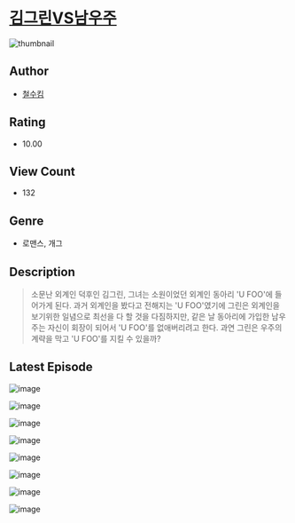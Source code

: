 # [김그린VS남우주](https://comic.naver.com/challenge/list?titleId=811237)
![thumbnail](https://image-comic.pstatic.net/user_contents_data/challenge_comic/2023/05/25/306846/upload_7365744067473793330_480x623.jpeg)

## Author
- [철수킴](https://comic.naver.com/artistTitle?id=306846)

## Rating
- 10.00

## View Count
- 132

## Genre
- 로맨스, 개그

## Description
> 소문난 외계인 덕후인 김그린, 그녀는 소원이었던 외계인 동아리 'U FOO'에 들어가게 된다. 과거 외계인을 봤다고 전해지는 'U FOO'였기에 그린은 외계인을 보기위한 일념으로 최선을 다 할 것을 다짐하지만, 같은 날 동아리에 가입한 남우주는 자신이 회장이 되어서 'U FOO'를 없애버리려고 한다. 과연 그린은 우주의 계략을 막고 'U FOO'를 지킬 수 있을까?


## Latest Episode
![image](https://image-comic.pstatic.net/user_contents_data/challenge_comic/2023/05/25/306846/upload_3774638147315852593.jpeg)

![image](https://image-comic.pstatic.net/user_contents_data/challenge_comic/2023/05/25/306846/upload_7004052025985546035.jpeg)

![image](https://image-comic.pstatic.net/user_contents_data/challenge_comic/2023/05/25/306846/upload_3833235325857182520.jpeg)

![image](https://image-comic.pstatic.net/user_contents_data/challenge_comic/2023/05/25/306846/upload_3487303675501885490.jpeg)

![image](https://image-comic.pstatic.net/user_contents_data/challenge_comic/2023/05/25/306846/upload_7090461562446570801.jpeg)

![image](https://image-comic.pstatic.net/user_contents_data/challenge_comic/2023/05/25/306846/upload_7075777575232353848.jpeg)

![image](https://image-comic.pstatic.net/user_contents_data/challenge_comic/2023/05/25/306846/upload_7377285628917135714.jpeg)

![image](https://image-comic.pstatic.net/user_contents_data/challenge_comic/2023/05/25/306846/upload_3904677159057241656.jpeg)
